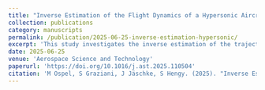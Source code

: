 ```yaml
---
title: "Inverse Estimation of the Flight Dynamics of a Hypersonic Aircraft Prototype via Shock Wave Measurements"
collection: publications
category: manuscripts
permalink: /publication/2025-06-25-inverse-estimation-hypersonic/
excerpt: 'This study investigates the inverse estimation of the trajectory, position, velocity, and roll angle of objects moving at supersonic speeds based on the emitted shock waves, recorded by a sensor array.'
date: 2025-06-25
venue: 'Aerospace Science and Technology'
paperurl: 'https://doi.org/10.1016/j.ast.2025.110504'
citation: 'M Ospel, S Graziani, J Jäschke, S Hengy. (2025). "Inverse Estimation of the Flight Dynamics of a Hypersonic Aircraft Prototype via Shock Wave Measurements." <i>Aerospace Science and Technology</i>, 110504. Elsevier Masson.'
---
```

